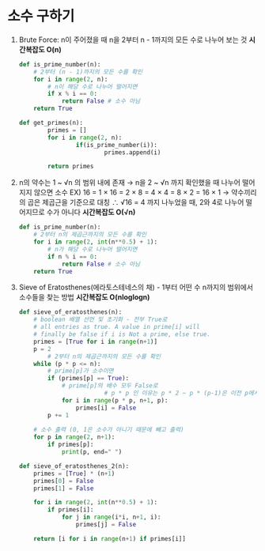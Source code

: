 # 소수 구하기

1. Brute Force: n이 주어졌을 때 n을  2부터 n - 1까지의 모든 수로 나누어 보는 것 
**시간복잡도 O(n)**
    
    ```python
    def is_prime_number(n):
        # 2부터 (n - 1)까지의 모든 수를 확인
        for i in range(2, n):
            # n이 해당 수로 나누어 떨어지면
            if x % i == 0:
                return False # 소수 아님
        return True
    
    def get_primes(n):
    		primes = []
    		for i in range(2, n):
    				if(is_prime_number(i)):
    						primes.append(i)
    
    		return primes
    ```
    
2. n의 약수는 1 ~ √n 의 범위 내에 존재 → n을 2 ~ √n 까지 확인했을 때 나누어 떨어지지 않으면 소수
EX) 16 = 1 × 16 = 2 × 8 = 4 × 4 = 8 × 2 = 16 × 1 → 약수끼리의 곱은 제곱근을 기준으로 대칭
       ∴ √16 = 4 까지 나누었을 때, 2와 4로 나누어 떨어지므로 수가 아니다
**시간복잡도 O(√n)**
    
    ```python
    def is_prime_number(n):
        # 2부터 n의 제곱근까지의 모든 수를 확인
        for i in range(2, int(n**0.5) + 1):
            # n가 해당 수로 나누어 떨어지면
            if n % i == 0:
                return False # 소수 아님
        return True
    ```
    
3. Sieve of Eratosthenes(에라토스테네스의 채) - 1부터 어떤 수 n까지의 범위에서 소수들을 찾는 방법
**시간복잡도 O(nloglogn)**
    
    ```python
    def sieve_of_eratosthenes(n):
        # boolean 배열 선언 및 초기화 - 전부 True로 
        # all entries as true. A value in prime[i] will
        # finally be false if i is Not a prime, else true.
        primes = [True for i in range(n+1)]
        p = 2
    		# 2부터 n의 제곱근까지의 모든 수를 확인
        while (p * p <= n):
            # prime[p]가 소수이면 
            if (primes[p] == True):
                # prime[p]의 배수 모두 False로
    						# p * p 인 이유는 p * 2 ~ p * (p-1)은 이전 p에서 제거되었기 때문
                for i in range(p * p, n+1, p):
                    primes[i] = False
            p += 1
        
        # 소수 출력 (0, 1은 소수가 아니기 때문에 빼고 출력)
        for p in range(2, n+1):
            if primes[p]:
                print(p, end=" ")
    
    def sieve_of_eratosthenes_2(n):
        primes = [True] * (n+1)
        primes[0] = False
        primes[1] = False
    
        for i in range(2, int(n**0.5) + 1):
            if primes[i]:
                for j in range(i*i, n+1, i):
                    primes[j] = False
    
        return [i for i in range(n+1) if primes[i]]
    ```